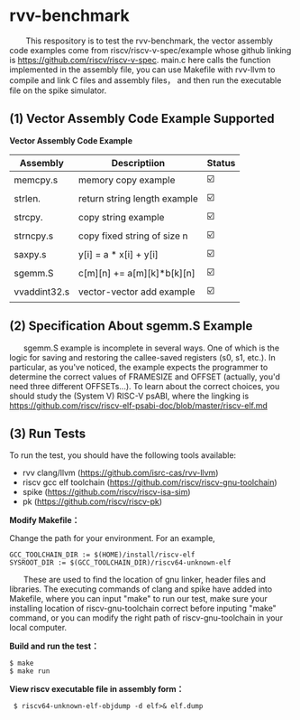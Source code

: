 # rvv-benchmark  
&ensp; &ensp;&ensp; This respository is to test the rvv-benchmark, the vector assembly code examples come from riscv/riscv-v-spec/example whose github linking is https://github.com/riscv/riscv-v-spec.
main.c here calls the function implemented in the assembly file, you can use Makefile with rvv-llvm to compile and link C files and assembly files，
and then run the executable file on the spike simulator.

## (1) Vector Assembly Code Example Supported

**Vector Assembly Code Example**  

| Assembly  | Descriptiion                             | Status                    |
| --------- | ---------------------------------------- | ----------------------- |
| memcpy.s  | memory copy example                      | :ballot_box_with_check: |
| strlen.   | return string length example             | :ballot_box_with_check: |
| strcpy.   | copy string example                      | :ballot_box_with_check: |
| strncpy.s | copy fixed string of size n              | :ballot_box_with_check: |
| saxpy.s   | y[i] = a * x[i] + y[i]                   | :ballot_box_with_check: |
| sgemm.S   | c[m][n] += a[m][k]*b[k][n]               | :ballot_box_with_check: |
| vvaddint32.s | vector-vector add example             | :ballot_box_with_check: |


## (2) Specification About sgemm.S Example

&ensp; &ensp;&ensp;sgemm.S example is incomplete in several ways. One of which is the logic for saving and restoring the callee-saved registers (s0, s1, etc.). In particular, as you've noticed, the example expects the programmer to determine the correct values of FRAMESIZE and OFFSET (actually, you'd need three different OFFSETs...). To learn about the correct choices, you should study the (System V) RISC-V psABI, where the lingking is https://github.com/riscv/riscv-elf-psabi-doc/blob/master/riscv-elf.md
    
    
## (3) Run Tests

To run the test, you should have the following tools available:

  * rvv clang/llvm (https://github.com/isrc-cas/rvv-llvm)
  * riscv gcc elf toolchain (https://github.com/riscv/riscv-gnu-toolchain)
  * spike (https://github.com/riscv/riscv-isa-sim)
  * pk (https://github.com/riscv/riscv-pk)

**Modify Makefile：**

Change the path for your environment. For an example,

```
GCC_TOOLCHAIN_DIR := $(HOME)/install/riscv-elf
SYSROOT_DIR := $(GCC_TOOLCHAIN_DIR)/riscv64-unknown-elf
```

&ensp;&ensp;&ensp; These are used to find the location of gnu linker, header files and libraries. The executing commands of clang and spike have added into Makefile, where you can input "make" to run our test, make sure your installing location of riscv-gnu-toolchain correct before inputing "make" command, or you can modify the right path of riscv-gnu-toolchain in your local computer.

**Build and run the test：**

```
$ make
$ make run
```  

**View riscv executable file in assembly form：**

```  
 $ riscv64-unknown-elf-objdump -d elf>& elf.dump
```


